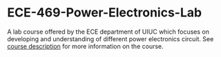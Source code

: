 # ECE-469-Power-Electronics-Lab
A lab course offered by the ECE department of UIUC which focuses on developing and understanding of different power electronics circuit. See [course description](https://powerece469.web.illinois.edu/wp/)
 for more information on the course.

